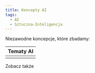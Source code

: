 ```yaml
---
title: Koncepty AI
tags:
  - AI
  - Sztuczna-Inteligencja
---
```

Niezawodne koncepcje, które zbadamy:

| Tematy AI                    |
|----------------------------------------------------------------------------------------------|
|  |


<!--
- [[Przetwarzanie wsadowe (Batch processing)]] vs [[Przetwarzanie strumieniowe (Streaming Processing)]]
- [[Indeksowanie (Indexing)]]
- [[Baza Danych Relacyjna (Relational Database)]] vs [[Baza Danych NoSQL (NoSQL Database)]]
-->

Zobacz także 
